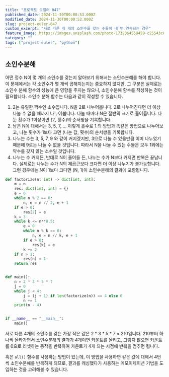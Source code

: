 ```yaml
---
title: "프로젝트 오일러 047"
published_date: 2024-11-30T00:00:53.000Z
modified_date: 2024-11-30T00:00:52.000Z
slug: project-euler-047
custom_excerpt: "서로 다른 네 개의 소인수를 갖는 수들이 네 번 연속되는 경우"
feature_image: https://images.unsplash.com/photo-1732364559459-c25543c82064?crop=entropy&cs=tinysrgb&fit=max&fm=jpg&ixid=M3wxMTc3M3wwfDF8YWxsfDR8fHx8fHx8fDE3MzI2MzAyOTZ8&ixlib=rb-4.0.3&q=80&w=2000
category: ""
tags: ["project euler", "python"]
---
```


## 소인수분해

어떤 정수 N이 몇 개의 소인수를 갖는지 알아보기 위해서는 소인수분해를 해야 합니다. 이 문제에서는 각 소인수가 몇 개씩 곱해지는지는
중요하지 않지만, 그 구분은 실제로는 소인수 분해 함수의 성능에 큰 영향을 주지는 않으니, 소인수분해 함수를 작성하는 것이 필요합니다.
소인수 분해 함수는 다음과 같이 작성할 수 있습니다.

  1. 2는 유일한 짝수인 소수입니다. N을 2로 나누어봅니다. 2로 나누어진다면 더 이상 나눌 수 없을 때까지 나누어봅니다. 나눌 때마다 N은 절반의 크기로 줄어듭니다. 나눈 횟수가 1이상이면 (2, 횟수)의 순서쌍을 기록합니다. 
  2. 남은 N에 대해서는 3, 5, 7, ... 이렇게 홀수로 1.의 방법과 똑같은 방법으로 나누어보고, 나눈 횟수가 1보다 크면 (나눈 값, 횟수)의 순서쌍을 기록합니다. 
  3. 나누는 수는 3, 5, 7, 9 와 같이 커지겠지만, 3으로 나눌 수 있을만큼 이미 나누었기 때문에 9로는 나눌 수 없을 것입니다. 따라서 N을 나눌 수 있는 수들은 모두 1외에는 약수를 갖지 않는 소수일 것입니다.
  4. 나누는 수 커지든, 반대로 N이 줄어들 든, 나누는 수가 N보다 커지면 반복은 끝납니다. 실제로는 나누는 수가 N의 제곱근보다 크다면 더 이상 나누기가 불가능합니다. 그런 경우에는 N이 1보다 크다면 (N, 1)이 소인수분해의 결과에 포함됩니다. 

```python
def factorize(n: int) -> dict[int, int]:
    m = n
    res: dict[int, int] = {}
    e = 0
    while n % 2 == 0:
        n, e = n // 2, e + 1
    if e > 0:
        res[2] = e
    k = 3
    while k <= n**0.5:
        e = 0
        while n % k == 0:
            n, e = n // k, e + 1
        if e > 0:
            res[k] = e
        k += 2
    if n > 1:
        res[n] = 1
    return res


def main():
    n = 2 * 3 * 5 * 7
    j = 0
    while j < 4:
        j = (j + 1) if len(factorize(n)) == 4 else 0
        n += 1
    print(n - 4)


if __name__ == "__main__":
    main()
```
서로 다른 4개의 소인수를 갖는 가장 작은 값은 2 * 3 * 5 * 7 = 210입니다. 210부터 하나씩 올라가면서 소인수분해의 결과가
4개이면 카운트를 올리고, 그렇지 않으면 카운트를 0으로 리셋하는 동작을 반복하여 카운트가 4개 되는 시점에 반복을 멈추면 됩니다.

혹은 `all()` 함수를 사용하는 방법이 있는데, 이 방법을 사용하면 같은 값에 대해서 4번씩 소인수분해를 반복하게 되므로, 결과를
캐싱했다가 사용하는 메모이제이션 기법을 도입하는 것을 고려해볼 수 있습니다.

